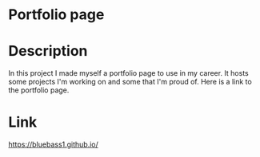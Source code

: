 # Portfolio page

# Description

In this project I made myself a portfolio page to use in my career. It hosts some projects I'm working on and some that I'm proud of. Here is a link to the portfolio page.

# Link

https://bluebass1.github.io/
